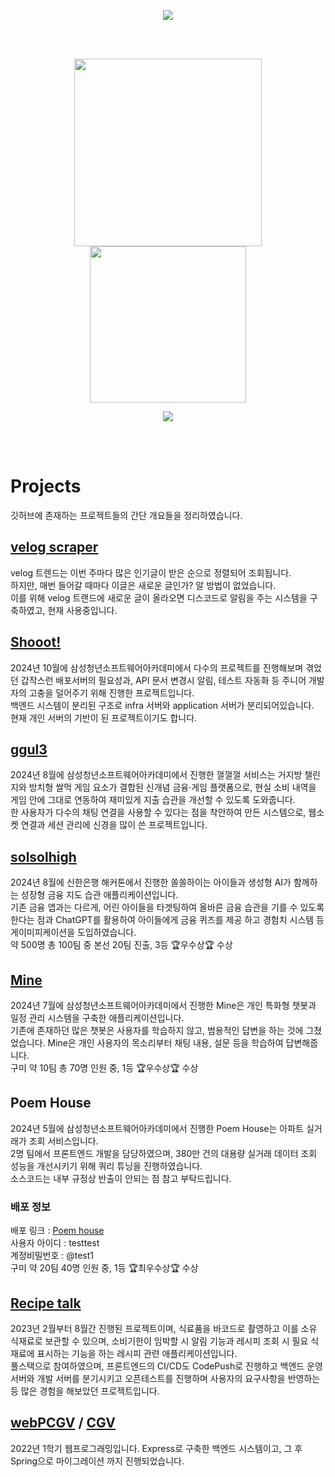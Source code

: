 <p align="center"><img src="https://capsule-render.vercel.app/api?type=Waving&color=0099f9&fontColor=ffffff&height=150&section=footer&text=Kim%20HyunJin&fontSize=70"></p>

<br>
<br>

<p align="center">
  <img src="https://github-readme-stats.vercel.app/api?username=khj745700&show_icons=true&theme=radical" width="300">
  <img src="http://mazassumnida.wtf/api/v2/generate_badge?boj=khj745700" width="250">
</p>

<p align="center">
  <img src="https://hits.seeyoufarm.com/api/count/incr/badge.svg?url=https%3A%2F%2Fgithub.com%2Fkhj745700&count_bg=%2379C83D&title_bg=%23555555&icon=&icon_color=%23E7E7E7&title=hits&edge_flat=false"/>
</p>  

<br>
<br>

<h1>Projects</h1>
깃허브에 존재하는 프로젝트들의 간단 개요들을 정리하였습니다.

<h2><a href="https://github.com/khj745700/velog-scraper">velog scraper</a></h2>
velog 트렌드는 이번 주마다 많은 인기글이 받은 순으로 정렬되어 조회됩니다. <br>
하지만, 매번 들어갈 때마다 이글은 새로운 글인가? 알 방법이 없었습니다. <br>
이를 위해 velog 트랜드에 새로운 글이 올라오면 디스코드로 알림을 주는 시스템을 구축하였고, 현재 사용중입니다.

<br>

<h2><a href="https://github.com/shooot-pjt/shooot">Shooot!</a></h2>
2024년 10월에 삼성청년소프트웨어아카데미에서 다수의 프로젝트를 진행해보며 겪었던 갑작스런 배포서버의 필요성과, API 문서 변경시 알림, 테스트 자동화 등 주니어 개발자의 고충을 덜어주기 위해 진행한 프로젝트입니다. <br>
백엔드 시스템이 분리된 구조로 infra 서버와 application 서버가 분리되어있습니다. <br>
현재 개인 서버의 기반이 된 프로젝트이기도 합니다. <br>

<h2><a href="https://github.com/Financial-Solidarity/ggul-ggul-ggul">ggul3</a></h2>
2024년 8월에 삼성청년소프트웨어아카데미에서 진행한 껄껄껄 서비스는 거지방 챌린지와 방치형 쌀먹 게임 요소가 결합된 신개념 금융·게임 플랫폼으로, 현실 소비 내역을 게임 안에 그대로 연동하여 재미있게 지출 습관을 개선할 수 있도록 도와줍니다. <br>
한 사용자가 다수의 채팅 연결을 사용할 수 있다는 점을 착안하여 만든 시스템으로, 웹소켓 연결과 세션 관리에 신경을 많이 쓴 프로젝트입니다. <br>

<h2><a href="https://github.com/solsolhigh">solsolhigh</a></h2>
2024년 8월에 신한은행 해커톤에서 진행한 쏠쏠하이는 아이들과 생성형 AI가 함께하는 성장형 금융 지도 습관 애플리케이션입니다. <br>
기존 금융 앱과는 다르게, 어린 아이들을 타겟팅하여 올바른 금융 습관을 기를 수 있도록 한다는 점과 ChatGPT를 활용하여 아이들에게 금융 퀴즈를 제공 하고 경험치 시스템 등 게이미피케이션을 도입하였습니다. <br>
약 500명 총 100팀 중 본선 20팀 진출, 3등 🏆우수상🏆 수상 <br>

<h2><a href="https://github.com/khj745700/mine">Mine</a></h2>

2024년 7월에 삼성청년소프트웨어아카데미에서 진행한 Mine은 개인 특화형 챗봇과 일정 관리 시스템을 구축한 애플리케이션입니다. <br>
기존에 존재하던 많은 챗봇은 사용자를 학습하지 않고, 범용적인 답변을 하는 것에 그쳤었습니다. Mine은 개인 사용자의 목소리부터 채팅 내용, 설문 등을 학습하여 답변해줍니다. <br>
구미 약 10팀 총 70명 인원 중, 1등 🏆우수상🏆 수상 <br>

<h2>Poem House</h2>
2024년 5월에 삼성청년소프트웨어아카데미에서 진행한 Poem House는 아파트 실거래가 조회 서비스입니다. <br>
2명 팀에서 프론트엔드 개발을 담당하였으며, 380만 건의 대용량 실거래 데이터 조회 성능을 개선시키기 위해 쿼리 튜닝을 진행하였습니다. <br>
소스코드는 내부 규정상 반출이 안되는 점 참고 부탁드립니다. <br>

<h3>배포 정보</h3>
배포 링크 : <a href="https://poemhouse.shop">Poem house</a> <br>
사용자 아이디 : testtest <br>
계정비밀번호 : @test1 <br>
구미 약 20팀  40명 인원 중, 1등 🏆최우수상🏆 수상 <br>


<h2><a href="https://github.com/recipetalk">Recipe talk</a></h2>
2023년 2월부터 8월간 진행된 프로젝트이며, 식료품을 바코드로 촬영하고 이를 소유 식재료로 보관할 수 있으며, 소비기한이 임박할 시 알림 기능과 레시피 조회 시 필요 식재료에 표시하는 기능을 하는 레시피 관련 애플리케이션입니다. <br>
풀스택으로 참여하였으며, 프론트엔드의 CI/CD도 CodePush로 진행하고 백엔드 운영 서버와 개발 서버를 분기시키고 오픈테스트를 진행하며 사용자의 요구사항을 반영하는 등 많은 경험을 해보았던 프로젝트입니다. <br>


<h2><a href="https://github.com/khj745700/WebPCGV">webPCGV</a>  / <a href="https://github.com/AdvancedWebProgramming/CGV">CGV</a></h2>
2022년 1학기 웹프로그래밍입니다. Express로 구축한 백엔드 시스템이고, 그 후 Spring으로 마이그레이션 까지 진행되었습니다.
